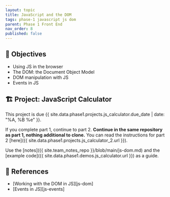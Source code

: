 ```yaml
---
layout: topic
title: JavaScript and the DOM
tags: phase-1 javascript js dom
parent: Phase 1 Front End
nav_order: 8
published: false
---
```



## 🎯 Objectives

- Using JS in the browser
- The DOM: the Document Object Model
- DOM manipulation with JS
- Events in JS

## 🏗️ Project: JavaScript Calculator

This project is due {{ site.data.phase1.projects.js_calculator.due_date | date: "%A, %B %e" }}.

If you complete part 1, continue to part 2.
**Continue in the same repository as part 1, nothing additional to clone.** You can read the instructions for
part 2 [here]({{ site.data.phase1.projects.js_calculator_2.url }}).

Use the [notes]({{ site.team_notes_repo }}/blob/main/js-dom.md) and the [example code]({{ site.data.phase1.demos.js_calculator.url }}) as a guide.

## 🔖 References

- [Working with the DOM in JS][js-dom]
- [Events in JS][js-events]
